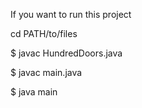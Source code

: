 If you want to run this project

cd PATH/to/files

$ javac HundredDoors.java

$ javac main.java 

$ java main 
